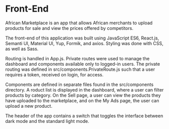 # Front-End
African Marketplace is an app that allows African merchants to upload products for sale and view the prices offered by competitors.

The front-end of this application was built using JavaScript ES6, React.js, Semanti UI, Material UI, Yup, Formik, and axios. Styling was done with CSS, as well as Sass.

Routing is handled in App.js. Private routes were used to manage the dashboard and components available only to logged-in users. The private routing was defined in src/components.PrivateRoute.js such that a user requires a token, received on login, for access.

Components are defined in separate files found in the src/components directory. A roduct list is displayed in the dashboard, where a user can filter products by category. On the Sell page, a user can view the products they have uploaded to the marketplace, and on the My Ads page, the user can upload a new product.

The header of the app contains a switch that toggles the interface between dark mode and the standard light mode.